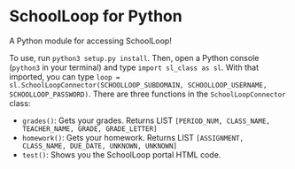 # SchoolLoop for Python
A Python module for accessing SchoolLoop!

To use, run `python3 setup.py install`. Then, open a Python console (`python3` in your terminal) and type `import sl_class as sl`. With that imported, you can type `loop = sl.SchoolLoopConnector(SCHOOLLOOP_SUBDOMAIN, SCHOOLLOOP_USERNAME, SCHOOLLOOP_PASSWORD)`. There are three functions in the `SchoolLoopConnector` class:
* `grades()`: Gets your grades. Returns LIST `[PERIOD_NUM, CLASS_NAME, TEACHER_NAME, GRADE, GRADE_LETTER]`
* `homework()`: Gets your homework. Returns LIST `[ASSIGNMENT, CLASS_NAME, DUE_DATE, UNKNOWN, UNKNOWN]`
* `test()`: Shows you the SchoolLoop portal HTML code.
